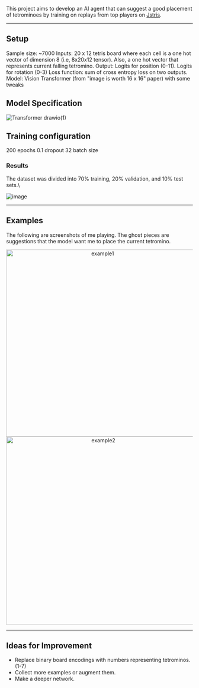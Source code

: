
This project aims to develop an AI agent that can suggest a good placement of tetrominoes by training on replays from top players on [Jstris](https://jstris.jezevec10.com/).

---

## Setup
Sample size: ~7000
Inputs: 20 x 12 tetris board where each cell is a one hot vector of dimension 8 (i.e, 8x20x12 tensor). Also, a one hot vector that represents current falling tetromino.
Output: Logits for position (0-11). Logits for rotation (0-3)
Loss function: sum of cross entropy loss on two outputs.
Model: Vision Transformer (from "image is worth 16 x 16" paper) with some tweaks


## Model Specification
![Transformer drawio(1)](https://github.com/user-attachments/assets/3b7b00aa-9bf0-4d06-a44c-17c71e75fa4d)


## Training configuration
200 epochs
0.1 dropout
32 batch size


### Results
The dataset was divided into 70% training, 20% validation, and 10% test sets.\

![image](https://github.com/user-attachments/assets/b1dd4950-cbcc-4974-8d75-9cd551e50a11)


---

## Examples
The following are screenshots of me playing. The ghost pieces are suggestions that the model want me to place the current tetromino.

<p align="center">
  <img width="505" alt="example1" src="https://github.com/user-attachments/assets/767bc4d3-4e0b-4ca1-8686-baf70b16b631" />
  <img width="509" alt="example2" src="https://github.com/user-attachments/assets/2b93162d-7205-46cc-ae18-19d477d130e8" />
</p>

---

## Ideas for Improvement

- Replace binary board encodings with numbers representing tetrominos. (1-7)
- Collect more examples or augment them.
- Make a deeper network.
